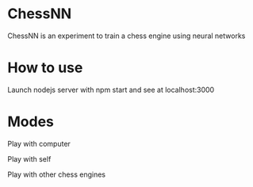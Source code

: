 # ChessNN
ChessNN is an experiment to train a chess engine using neural networks

# How to use
Launch nodejs server with npm start and see at localhost:3000

# Modes 

Play with computer

Play with self

Play with other chess engines
